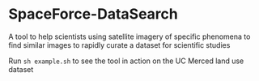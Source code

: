 # SpaceForce-DataSearch
A tool to help scientists using satellite imagery of specific phenomena to find similar images to rapidly curate a dataset for scientific studies

Run `sh example.sh` to see the tool in action on the UC Merced land use dataset
